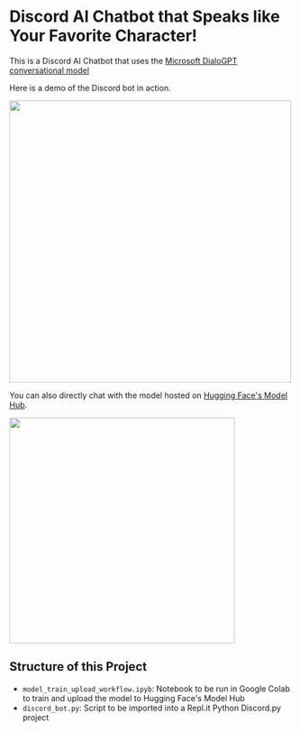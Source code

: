 # Discord AI Chatbot that Speaks like Your Favorite Character!


This is a Discord AI Chatbot that uses the [Microsoft DialoGPT conversational model](https://huggingface.co/microsoft/DialoGPT-medium)


Here is a demo of the Discord bot in action.

<img src="https://github.com/Hamas-ur-Rehman/Hacktoberfest/blob/main/AI%20Discord%20ChatBot/resources/2gif2.gif?raw=true" width=500><br>

You can also directly chat with the model hosted on [Hugging Face's Model Hub](https://huggingface.co/Hamas/DialoGPT-large-jake2).

<img src="https://github.com/Hamas-ur-Rehman/Hacktoberfest/blob/main/AI%20Discord%20ChatBot/resources/1ezgif.com-gif-maker.gif?raw=true" width=400><br>

## Structure of this Project

- `model_train_upload_workflow.ipyb`: Notebook to be run in Google Colab to train and upload the model to Hugging Face's Model Hub
- `discord_bot.py`: Script to be imported into a Repl.it Python Discord.py project
